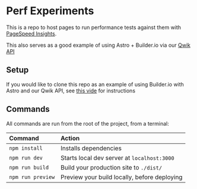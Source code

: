# Perf Experiments

This is a repo to host pages to run performance tests against them with [PageSpeed Insights](https://pagespeed.web.dev/).

This also serves as a good example of using Astro + Builder.io via our [Qwik API](https://www.builder.io/c/docs/qwik-api)

## Setup

If you would like to clone this repo as an example of using Builder.io with Astro and our Qwik API, see [this vide](https://www.loom.com/share/d8f49865120e417f93a6e62c8b29c8b1) for instructions

## Commands

All commands are run from the root of the project, from a terminal:

| Command           | Action                                       |
| :---------------- | :------------------------------------------- |
| `npm install`     | Installs dependencies                        |
| `npm run dev`     | Starts local dev server at `localhost:3000`  |
| `npm run build`   | Build your production site to `./dist/`      |
| `npm run preview` | Preview your build locally, before deploying |
